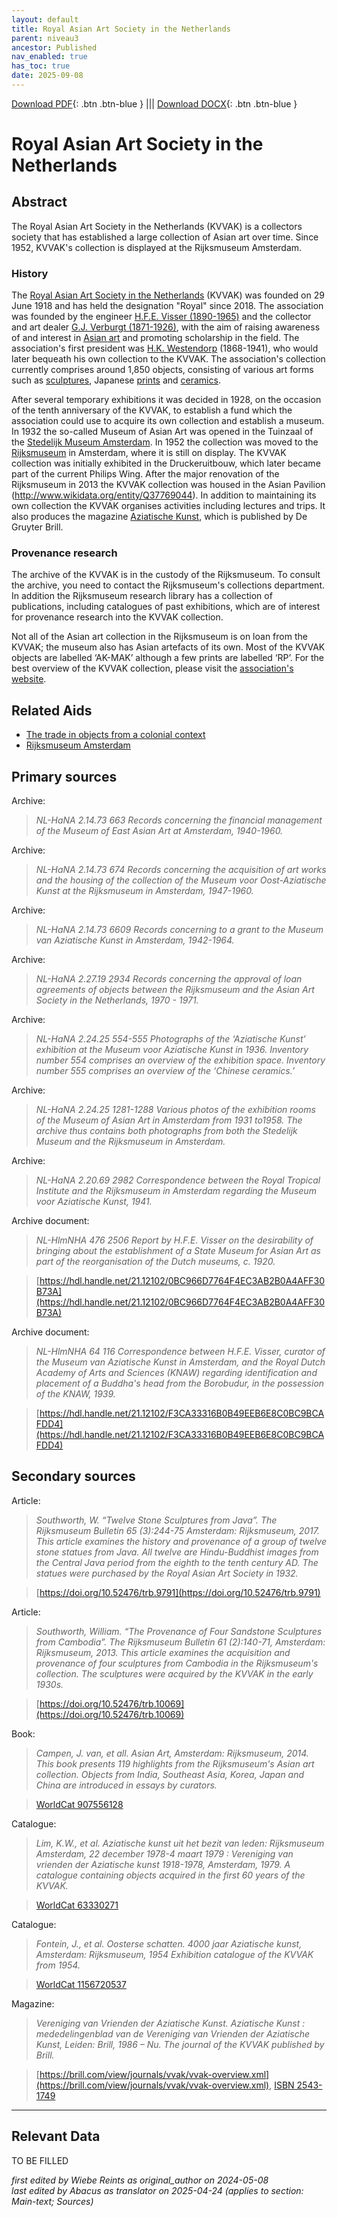 ```yaml
---
layout: default
title: Royal Asian Art Society in the Netherlands
parent: niveau3
ancestor: Published
nav_enabled: true
has_toc: true
date: 2025-09-08
--- 
```



[Download PDF](https://raw.githubusercontent.com/colonial-heritage/research-guides-dev/refs/heads/main/EXPORTS/published/PDF/niveau3/English/KVVAK.pdf){: .btn .btn-blue } |||    [Download DOCX](https://raw.githubusercontent.com/colonial-heritage/research-guides-dev/refs/heads/main/EXPORTS/published/DOCX/niveau3/English/KVVAK.docx){: .btn .btn-blue }


# Royal Asian Art Society in the Netherlands


## Abstract

The Royal Asian Art Society in the Netherlands (KVVAK) is a collectors society that has established a large collection of Asian art over time. Since 1952, KVVAK's collection is displayed at the Rijksmuseum Amsterdam.

### History

The [Royal Asian Art Society in the Netherlands](https://www.wikidata.org/entity/Q96749093) (KVVAK) was founded on 29 June 1918 and has held the designation "Royal" since 2018. The association was founded by the engineer [H.F.E. Visser (1890-1965)](https://www.wikidata.org/entity/Q83286861) and the collector and art dealer [G.J. Verburgt (1871-1926)](https://www.wikidata.org/entity/Q84499681), with the aim of raising awareness of and interest in [Asian art](https://www.wikidata.org/entity/Q3399573) and promoting scholarship in the field. The association's first president was [H.K. Westendorp](https://www.wikidata.org/entity/Q96749169) (1868-1941), who would later bequeath his own collection to the KVVAK. The association's collection currently comprises around 1,850 objects, consisting of various art forms such as [sculptures](http://vocab.getty.edu/aat/300047090), Japanese [prints](http://vocab.getty.edu/aat/300106750) and [ceramics](http://vocab.getty.edu/aat/300310706). 

After several temporary exhibitions it was decided in 1928, on the occasion of the tenth anniversary of the KVVAK, to establish a fund which the association could use to acquire its own collection and establish a museum. In 1932 the so-called Museum of Asian Art was opened in the Tuinzaal of the [Stedelijk Museum Amsterdam](https://www.wikidata.org/entity/Q924335). In 1952 the collection was moved to the [Rijksmuseum](https://www.wikidata.org/entity/Q190804) in Amsterdam, where it is still on display. The KVVAK collection was initially exhibited in the Druckeruitbouw, which later became part of the current Philips Wing. After the major renovation of the Rijksmuseum in 2013 the KVVAK collection was housed in the Asian Pavilion (http://www.wikidata.org/entity/Q37769044). In addition to maintaining its own collection the KVVAK organises activities including lectures and trips. It also produces the magazine [Aziatische Kunst](https://brill.com/view/journals/vvak/vvak-overview.xml), which is published by De Gruyter Brill.

### Provenance research

The archive of the KVVAK is in the custody of the Rijksmuseum. To consult the archive, you need to contact the Rijksmuseum's collections department. In addition the Rijksmuseum research library has a collection of publications, including catalogues of past exhibitions, which are of interest for provenance research into the KVVAK collection. 

Not all of the Asian art collection in the Rijksmuseum is on loan from the KVVAK; the museum also has Asian artefacts of its own. Most of the KVVAK objects are labelled ‘AK-MAK’ although a few prints are labelled ‘RP’. For the best overview of the KVVAK collection, please visit the [association's website](https://www.kvvak.nl/collectie/).


## Related Aids

 - [The trade in objects from a colonial context](niveau2/English/Trade_20240316.yml)  
 - [Rijksmuseum Amsterdam](niveau3/English/RijksmuseumAmsterdam_20240905.yml)  

## Primary sources

Archive:
  > *NL-HaNA 2.14.73 663*
  > _Records concerning the financial management of the Museum of East Asian Art at Amsterdam, 1940-1960._  

  > 

Archive:
  > *NL-HaNA 2.14.73 674*
  > _Records concerning the acquisition of art works and the housing of the collection of the Museum voor Oost-Aziatische Kunst at the Rijksmuseum in Amsterdam, 1947-1960._  

  > 

Archive:
  > *NL-HaNA 2.14.73 6609*
  > _Records concerning to a grant to the Museum van Aziatische Kunst in Amsterdam, 1942-1964._  

  > 

Archive:
  > *NL-HaNA 2.27.19 2934*
  > _Records concerning the approval of loan agreements of objects between the Rijksmuseum and the Asian Art Society in the Netherlands, 1970 - 1971._  

  > 

Archive:
  > *NL-HaNA 2.24.25 554-555*
  > _Photographs of the ‘Aziatische Kunst’ exhibition at the Museum voor Aziatische Kunst in 1936. Inventory number 554 comprises an overview of the exhibition space. Inventory number 555 comprises an overview of the ‘Chinese ceramics.’_  

  > 

Archive:
  > *NL-HaNA 2.24.25 1281-1288*
  > _Various photos of the exhibition rooms of the Museum of Asian Art in Amsterdam from 1931 to1958. The archive thus contains both photographs from both the Stedelijk Museum and the Rijksmuseum in Amsterdam._  

  > 

Archive:
  > *NL-HaNA 2.20.69 2982*
  > _Correspondence between the Royal Tropical Institute and the Rijksmuseum in Amsterdam regarding the Museum voor Aziatische Kunst, 1941._  

  > 

Archive document:
  > *NL-HlmNHA 476 2506*
  > _Report by H.F.E. Visser on the desirability of bringing about the establishment of a State Museum for Asian Art as part of the reorganisation of the Dutch museums, c. 1920._  

  > [https://hdl.handle.net/21.12102/0BC966D7764F4EC3AB2B0A4AFF30B73A](https://hdl.handle.net/21.12102/0BC966D7764F4EC3AB2B0A4AFF30B73A)

Archive document:
  > *NL-HlmNHA 64 116*
  > _Correspondence between H.F.E. Visser, curator of the Museum van Aziatische Kunst in Amsterdam, and the Royal Dutch Academy of Arts and Sciences (KNAW) regarding identification and placement of a Buddha's head from the Borobudur, in the possession of the KNAW, 1939._  

  > [https://hdl.handle.net/21.12102/F3CA33316B0B49EEB6E8C0BC9BCAFDD4](https://hdl.handle.net/21.12102/F3CA33316B0B49EEB6E8C0BC9BCAFDD4)

## Secondary sources

Article:
  > *Southworth, W. “Twelve Stone Sculptures from Java”. The Rijksmuseum Bulletin 65 (3):244-75 Amsterdam: Rijksmuseum, 2017.*
  > _This article examines the history and provenance of a group of twelve stone statues from Java. All twelve are Hindu-Buddhist images from the Central Java period from the eighth to the tenth century AD. The statues were purchased by the Royal Asian Art Society in 1932._  

  > [https://doi.org/10.52476/trb.9791](https://doi.org/10.52476/trb.9791)

Article:
  > *Southworth, William. “The Provenance of Four Sandstone Sculptures from Cambodia”. The Rijksmuseum Bulletin 61 (2):140-71, Amsterdam: Rijksmuseum, 2013.*
  > _This article examines the acquisition and provenance of four sculptures from Cambodia in the Rijksmuseum's collection. The sculptures were acquired by the KVVAK in the early 1930s._  

  > [https://doi.org/10.52476/trb.10069](https://doi.org/10.52476/trb.10069)

Book:
  > *Campen, J. van, et all. Asian Art, Amsterdam: Rijksmuseum, 2014.*
  > _This book presents 119 highlights from the Rijksmuseum's Asian art collection. Objects from India, Southeast Asia, Korea, Japan and China are introduced in essays by curators._  

  > [WorldCat 907556128](https://search.worldcat.org/title/907556128)

Catalogue:
  > *Lim, K.W., et al. Aziatische kunst uit het bezit van leden: Rijksmuseum Amsterdam, 22 december 1978-4 maart 1979 : Vereniging van vrienden der Aziatische kunst 1918-1978, Amsterdam, 1979.*
  > _A catalogue containing objects acquired in the first 60 years of the KVVAK._  

  > [WorldCat 63330271](https://search.worldcat.org/title/63330271)

Catalogue:
  > *Fontein, J., et al. Oosterse schatten. 4000 jaar Aziatische kunst, Amsterdam: Rijksmuseum, 1954*
  > _Exhibition catalogue of the KVVAK from 1954._  

  > [WorldCat 1156720537](https://search.worldcat.org/title/1156720537)

Magazine:
  > *Vereniging van Vrienden der Aziatische Kunst. Aziatische Kunst : mededelingenblad van de Vereniging van Vrienden der Aziatische Kunst, Leiden: Brill, 1986 – Nu.*
  > _The journal of the KVVAK published by Brill._  

  > [https://brill.com/view/journals/vvak/vvak-overview.xml](https://brill.com/view/journals/vvak/vvak-overview.xml), [ISBN 2543-1749](https://portal.issn.org/resource/ISSN/2543-1749)



---
## Relevant Data 
TO BE FILLED

_first edited by Wiebe Reints as original_author on 2024-05-08_  
_last edited by Abacus as translator on 2025-04-24
(applies to section: Main-text; Sources)_
        